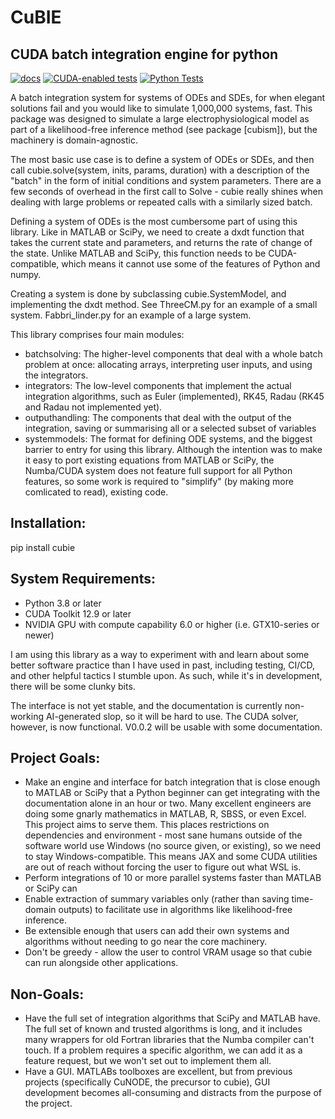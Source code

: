 # CuBIE
## CUDA batch integration engine for python

[![docs](https://github.com/ccam80/smc/actions/workflows/documentation.yml/badge.svg)](https://github.com/ccam80/smc/actions/workflows/documentation.yml) [![CUDA-enabled tests](https://github.com/ccam80/smc/actions/workflows/cuda_test_lightning.yml/badge.svg)](https://github.com/ccam80/smc/actions/workflows/cuda_test_lightning.yml) [![Python Tests](https://github.com/ccam80/smc/actions/workflows/python-package.yml/badge.svg)](https://github.com/ccam80/smc/actions/workflows/python-package.yml)

A batch integration system for systems of ODEs and SDEs, for when elegant solutions fail and you would like to simulate 
1,000,000 systems, fast. This package was designed to simulate a large electrophysiological model as part of a 
likelihood-free inference method (see package [cubism]), but the machinery is domain-agnostic.

The most basic use case is to define a system of ODEs or SDEs, and then call cubie.solve(system, inits, params, duration) with a description of the "batch" in the form of initial conditions and system parameters. There are a few seconds of overhead in the first call to Solve - cubie really shines when dealing with large problems or repeated calls with a similarly sized batch.

Defining a system of ODEs is the most cumbersome part of using this library. Like in MATLAB or SciPy, we need to create a dxdt function that takes the current state and parameters, and returns the rate of change of the state. Unlike MATLAB and SciPy, this function needs to be CUDA-compatible, which means it cannot use some of the features of Python and numpy.

Creating a system is done by subclassing cubie.SystemModel, and implementing the dxdt method. See ThreeCM.py for an example of a small system. Fabbri_linder.py for an example of a large system.

This library comprises four main modules:
- batchsolving: The higher-level components that deal with a whole batch problem at once: allocating arrays, interpreting user inputs, and using the integrators.
- integrators: The low-level components that implement the actual integration algorithms, such as Euler (implemented), RK45, Radau (RK45 and Radau not implemented yet).
- outputhandling: The components that deal with the output of the integration, saving or summarising all or a selected subset of variables
- systemmodels: The format for defining ODE systems, and the biggest barrier to entry for using this library. Although the intention was to make it easy to port existing equations from MATLAB or SciPy, the Numba/CUDA system does not feature full support for all Python features, so some work is required to "simplify" (by making more comlicated to read), existing code.

## Installation:
pip install cubie

## System Requirements:
- Python 3.8 or later
- CUDA Toolkit 12.9 or later
- NVIDIA GPU with compute capability 6.0 or higher (i.e. GTX10-series or newer)

I am using this library as a way to experiment with and learn about some better software practice than I have used in 
past, including testing, CI/CD, and other helpful tactics I stumble upon. As such, while it's in development, there will
be some clunky bits.

The interface is not yet stable, and the documentation is currently non-working AI-generated slop, so it will be hard to use. The CUDA solver, however, is now functional. V0.0.2 will be usable with some documentation.

## Project Goals:

- Make an engine and interface for batch integration that is close enough to MATLAB or SciPy that a Python beginner can get integrating with the documentation alone in an hour or two.
    Many excellent engineers are doing some gnarly mathematics in MATLAB, R, SBSS, or even Excel. This project aims to serve them. This places restrictions on dependencies and environment - most sane humans outside of the software world use Windows (no source given, or existing), so we need to stay Windows-compatible. This means JAX and some CUDA utilities are out of reach without forcing the user to figure out what WSL is.
- Perform integrations of 10 or more parallel systems faster than MATLAB or SciPy can
- Enable extraction of summary variables only (rather than saving time-domain outputs) to facilitate use in algorithms like likelihood-free inference.
- Be extensible enough that users can add their own systems and algorithms without needing to go near the core machinery.
- Don't be greedy - allow the user to control VRAM usage so that cubie can run alongside other applications.

## Non-Goals:
- Have the full set of integration algorithms that SciPy and MATLAB have.
  The full set of known and trusted algorithms is long, and it includes many wrappers for old Fortran libraries that the Numba compiler can't touch. If a problem requires a specific algorithm, we can add it as a feature request, but we won't set out to implement them all.
- Have a GUI.
  MATLABs toolboxes are excellent, but from previous projects (specifically CuNODE, the precursor to cubie), GUI development becomes all-consuming and distracts from the purpose of the project.